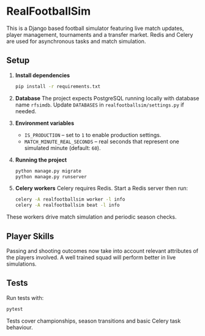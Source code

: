 # RealFootballSim

This is a Django based football simulator featuring live match updates, player management, tournaments and a transfer market. Redis and Celery are used for asynchronous tasks and match simulation.

## Setup

1. **Install dependencies**
   ```bash
   pip install -r requirements.txt
   ```
2. **Database**
   The project expects PostgreSQL running locally with database name `rfsimdb`. Update `DATABASES` in `realfootballsim/settings.py` if needed.

3. **Environment variables**
   - `IS_PRODUCTION` – set to `1` to enable production settings.
   - `MATCH_MINUTE_REAL_SECONDS` – real seconds that represent one simulated minute (default: `60`).

4. **Running the project**
   ```bash
   python manage.py migrate
   python manage.py runserver
   ```

5. **Celery workers**
   Celery requires Redis. Start a Redis server then run:
   ```bash
   celery -A realfootballsim worker -l info
   celery -A realfootballsim beat -l info
   ```

These workers drive match simulation and periodic season checks.

## Player Skills

Passing and shooting outcomes now take into account relevant attributes of the players involved. A well trained squad will perform better in live simulations.

## Tests

Run tests with:
```bash
pytest
```

Tests cover championships, season transitions and basic Celery task behaviour.
